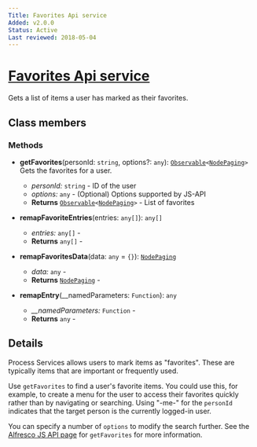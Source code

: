 ```yaml
---
Title: Favorites Api service
Added: v2.0.0
Status: Active
Last reviewed: 2018-05-04
---
```


# [Favorites Api service](../../../lib/core/services/favorites-api.service.ts "Defined in favorites-api.service.ts")

Gets a list of items a user has marked as their favorites.

## Class members

### Methods

*   **getFavorites**(personId: `string`, options?: `any`): [`Observable`](http://reactivex.io/documentation/observable.html)`<`[`NodePaging`](https://github.com/Alfresco/alfresco-js-api/blob/develop/src/api/content-rest-api/docs/NodePaging.md)`>`<br/>
    Gets the favorites for a user.
    *   *personId:* `string`  - ID of the user
    *   *options:* `any`  - (Optional) Options supported by JS-API
    *   **Returns** [`Observable`](http://reactivex.io/documentation/observable.html)`<`[`NodePaging`](https://github.com/Alfresco/alfresco-js-api/blob/develop/src/api/content-rest-api/docs/NodePaging.md)`>` - List of favorites
*   **remapFavoriteEntries**(entries: `any[]`): `any[]`<br/>

    *   *entries:* `any[]`  -
    *   **Returns** `any[]` -
*   **remapFavoritesData**(data: `any` = `{}`): [`NodePaging`](https://github.com/Alfresco/alfresco-js-api/blob/develop/src/api/content-rest-api/docs/NodePaging.md)<br/>

    *   *data:* `any`  -
    *   **Returns** [`NodePaging`](https://github.com/Alfresco/alfresco-js-api/blob/develop/src/api/content-rest-api/docs/NodePaging.md) -
*   **remapEntry**(\__namedParameters: `Function`): `any`<br/>

    *   *\__namedParameters:* `Function`  -
    *   **Returns** `any` -

## Details

Process Services allows users to mark items as "favorites". These are typically
items that are important or frequently used.

Use `getFavorites` to find a user's favorite items. You could use this, for example,
to create a menu for the user to access their favorites quickly rather than by
navigating or searching. Using "-me-" for the `personId` indicates that the target
person is the currently logged-in user.

You can specify a number of `options` to modify the search further. See the
[Alfresco JS API page](https://github.com/Alfresco/alfresco-js-api/blob/master/src/alfresco-core-rest-api/docs/FavoritesApi.md#getfavorites)
for `getFavorites` for more information.
